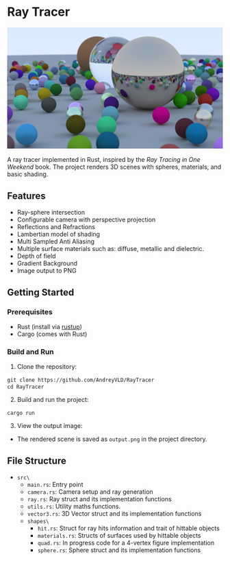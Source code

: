 # Ray Tracer

![output.png](output.png)

A ray tracer implemented in Rust, inspired by the *Ray Tracing in One Weekend* book.
The project renders 3D scenes with spheres, materials, and basic shading.

## Features

- Ray-sphere intersection
- Configurable camera with perspective projection
- Reflections and Refractions
- Lambertian model of shading
- Multi Sampled Anti Aliasing
- Multiple surface materials such as: diffuse, metallic and dielectric.
- Depth of field
- Gradient Background
- Image output to PNG

## Getting Started

### Prerequisites

- Rust (install via [rustup](https://rustup.rs/))
- Cargo (comes with Rust)

### Build and Run

1. Clone the repository:

```shell
git clone https://github.com/AndreyVLD/RayTracer
cd RayTracer
```

2. Build and run the project:

```shell
cargo run
```

3. View the output image:

- The rendered scene is saved as `output.png` in the project directory.

## File Structure

- `src\`
    - `main.rs`: Entry point
    - `camera.rs`: Camera setup and ray generation
    - `ray.rs`: Ray struct and its implementation functions
    - `utils.rs`: Utility maths functions.
    - `vector3.rs`: 3D Vector struct and its implementation functions
    - `shapes\`
        - `hit.rs`: Struct for ray hits information and trait of hittable objects
        - `materials.rs`: Structs of surfaces used by hittable objects
        - `quad.rs`: In progress code for a 4-vertex figure implementation
        - `sphere.rs`: Sphere struct and its implementation functions

